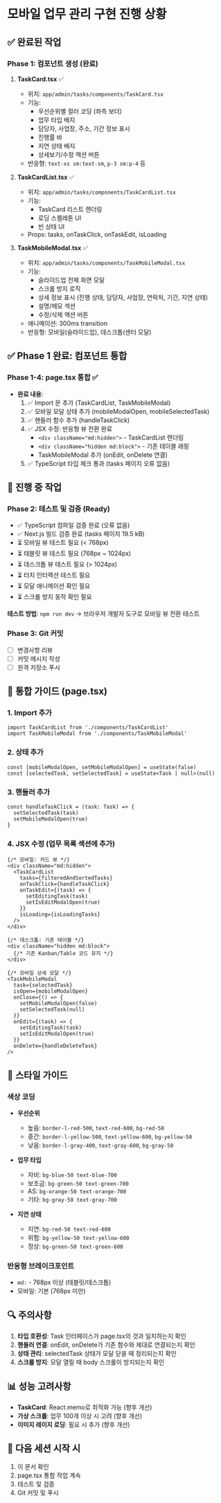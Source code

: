 # 모바일 업무 관리 구현 진행 상황

## ✅ 완료된 작업

### Phase 1: 컴포넌트 생성 (완료)

1. **TaskCard.tsx** ✅
   - 위치: `app/admin/tasks/components/TaskCard.tsx`
   - 기능:
     - 우선순위별 컬러 코딩 (좌측 보더)
     - 업무 타입 배지
     - 담당자, 사업장, 주소, 기간 정보 표시
     - 진행률 바
     - 지연 상태 배지
     - 상세보기/수정 액션 버튼
   - 반응형: `text-xs sm:text-sm`, `p-3 sm:p-4` 등

2. **TaskCardList.tsx** ✅
   - 위치: `app/admin/tasks/components/TaskCardList.tsx`
   - 기능:
     - TaskCard 리스트 렌더링
     - 로딩 스켈레톤 UI
     - 빈 상태 UI
   - Props: tasks, onTaskClick, onTaskEdit, isLoading

3. **TaskMobileModal.tsx** ✅
   - 위치: `app/admin/tasks/components/TaskMobileModal.tsx`
   - 기능:
     - 슬라이드업 전체 화면 모달
     - 스크롤 방지 로직
     - 상세 정보 표시 (진행 상태, 담당자, 사업장, 연락처, 기간, 지연 상태)
     - 설명/메모 섹션
     - 수정/삭제 액션 버튼
   - 애니메이션: 300ms transition
   - 반응형: 모바일(슬라이드업), 데스크톱(센터 모달)

## ✅ Phase 1 완료: 컴포넌트 통합

### Phase 1-4: page.tsx 통합 ✅
- **완료 내용**:
  1. ✅ Import 문 추가 (TaskCardList, TaskMobileModal)
  2. ✅ 모바일 모달 상태 추가 (mobileModalOpen, mobileSelectedTask)
  3. ✅ 핸들러 함수 추가 (handleTaskClick)
  4. ✅ JSX 수정: 반응형 뷰 전환 완료
     - `<div className="md:hidden">` - TaskCardList 렌더링
     - `<div className="hidden md:block">` - 기존 테이블 래핑
     - TaskMobileModal 추가 (onEdit, onDelete 연결)
  5. ✅ TypeScript 타입 체크 통과 (tasks 페이지 오류 없음)

## 🔄 진행 중 작업

### Phase 2: 테스트 및 검증 (Ready)
- ✅ TypeScript 컴파일 검증 완료 (오류 없음)
- ✅ Next.js 빌드 검증 완료 (tasks 페이지 19.5 kB)
- ⏳ 모바일 뷰 테스트 필요 (< 768px)
- ⏳ 태블릿 뷰 테스트 필요 (768px ~ 1024px)
- ⏳ 데스크톱 뷰 테스트 필요 (> 1024px)
- ⏳ 터치 인터랙션 테스트 필요
- ⏳ 모달 애니메이션 확인 필요
- ⏳ 스크롤 방지 동작 확인 필요

**테스트 방법**: `npm run dev` → 브라우저 개발자 도구로 모바일 뷰 전환 테스트

### Phase 3: Git 커밋
- [ ] 변경사항 리뷰
- [ ] 커밋 메시지 작성
- [ ] 원격 저장소 푸시

## 📝 통합 가이드 (page.tsx)

### 1. Import 추가
```tsx
import TaskCardList from './components/TaskCardList'
import TaskMobileModal from './components/TaskMobileModal'
```

### 2. 상태 추가
```tsx
const [mobileModalOpen, setMobileModalOpen] = useState(false)
const [selectedTask, setSelectedTask] = useState<Task | null>(null)
```

### 3. 핸들러 추가
```tsx
const handleTaskClick = (task: Task) => {
  setSelectedTask(task)
  setMobileModalOpen(true)
}
```

### 4. JSX 수정 (업무 목록 섹션에 추가)
```tsx
{/* 모바일: 카드 뷰 */}
<div className="md:hidden">
  <TaskCardList
    tasks={filteredAndSortedTasks}
    onTaskClick={handleTaskClick}
    onTaskEdit={(task) => {
      setEditingTask(task)
      setIsEditModalOpen(true)
    }}
    isLoading={isLoadingTasks}
  />
</div>

{/* 데스크톱: 기존 테이블 */}
<div className="hidden md:block">
  {/* 기존 Kanban/Table 코드 유지 */}
</div>

{/* 모바일 상세 모달 */}
<TaskMobileModal
  task={selectedTask}
  isOpen={mobileModalOpen}
  onClose={() => {
    setMobileModalOpen(false)
    setSelectedTask(null)
  }}
  onEdit={(task) => {
    setEditingTask(task)
    setIsEditModalOpen(true)
  }}
  onDelete={handleDeleteTask}
/>
```

## 🎨 스타일 가이드

### 색상 코딩
- **우선순위**
  - 높음: `border-l-red-500`, `text-red-600`, `bg-red-50`
  - 중간: `border-l-yellow-500`, `text-yellow-600`, `bg-yellow-50`
  - 낮음: `border-l-gray-400`, `text-gray-600`, `bg-gray-50`

- **업무 타입**
  - 자비: `bg-blue-50 text-blue-700`
  - 보조금: `bg-green-50 text-green-700`
  - AS: `bg-orange-50 text-orange-700`
  - 기타: `bg-gray-50 text-gray-700`

- **지연 상태**
  - 지연: `bg-red-50 text-red-600`
  - 위험: `bg-yellow-50 text-yellow-600`
  - 정상: `bg-green-50 text-green-600`

### 반응형 브레이크포인트
- `md:` - 768px 이상 (태블릿/데스크톱)
- 모바일: 기본 (768px 미만)

## 🔍 주의사항

1. **타입 호환성**: Task 인터페이스가 page.tsx의 것과 일치하는지 확인
2. **핸들러 연결**: onEdit, onDelete가 기존 함수와 제대로 연결되는지 확인
3. **상태 관리**: selectedTask 상태가 모달 닫을 때 정리되는지 확인
4. **스크롤 방지**: 모달 열릴 때 body 스크롤이 방지되는지 확인

## 📊 성능 고려사항

- **TaskCard**: React.memo로 최적화 가능 (향후 개선)
- **가상 스크롤**: 업무 100개 이상 시 고려 (향후 개선)
- **이미지 레이지 로딩**: 필요 시 추가 (향후 개선)

## 🎯 다음 세션 시작 시

1. 이 문서 확인
2. page.tsx 통합 작업 계속
3. 테스트 및 검증
4. Git 커밋 및 푸시
